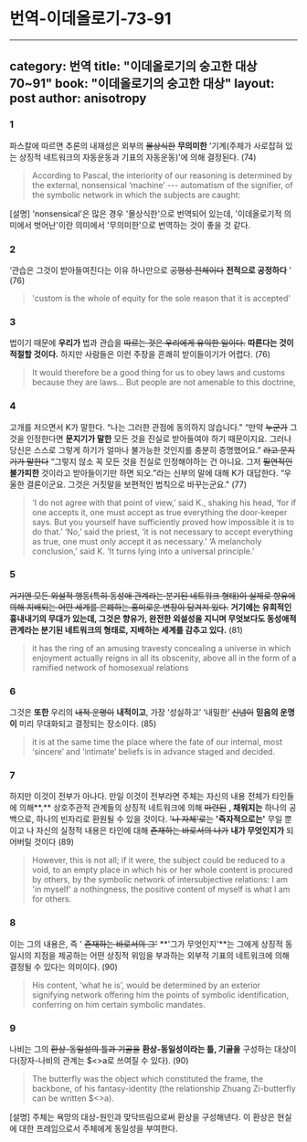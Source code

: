 # 번역-이데올로기-73-91
---
category: 번역
title: "이데올로기의 숭고한 대상 70~91"
book: "이데올로기의 숭고한 대상"
layout: post
author: anisotropy
---

### 1

파스칼에 따르면 추론의 내재성은 외부의 ~~몰상식한~~ **무의미한** '기계(주체가 사로잡혀 있는 상징적 네트워크의 자동운동과 기표의 자동운동)'에 의해 결정된다. (74)

> According to Pascal, the interiority of our reasoning is determined by the external, nonsensical ‘machine’ --- automatism of the signifier, of the symbolic network in which the subjects are caught:  

[설명]  'nonsensical'은 많은 경우 '몰상식한'으로 번역되어 있는데, '이데올로기적 의미에서 벗어난'이란 의미에서 '무의미한'으로 번역하는 것이 좋을 것 같다.

### 2

‘관습은 그것이 받아들여진다는 이유 하나만으로 ~~공평성 전체이다~~ **전적으로 공정하다** ’ (76)

> 'custom is the whole of equity for the sole reason that it is accepted'  

### 3

법이기 때문에 **우리가** 법과 관습을 ~~따르는 것은 우리에게 유익한 일이다.~~ **따른다는 것이 적절할 것이다.** 하지만 사람들은 이런 주장을 흔쾌히 받이들이기가 어렵다. (76)

> It would therefore be a good thing for us to obey laws and customs because they are laws... But people are not amenable to this doctrine,   

### 4

고개를 저으면서 K가 말한다. “나는 그러한 관점에 동의하지 않습니다." “만약 ~~누군가~~ 그것을 인정한다면 **문지기가 말한** 모든 것을 진실로 받아들여야 하기 때문이지요. 그러나 당신은 스스로 그렇게 하기가 얼마나 불가능한 것인지를 충분히 증명했어요.” ~~라고 문지기가 말한다~~ “그렇지 않소 꼭 모든 것을 진실로 인정해야하는 건 아니요. 그저 ~~필연적인~~ **불가피한** 것이라고 받아들이기만 하면 되오.”라는 신부의 말에 대해 K가 대답한다. “우울한 결론이군요. 그것은 거짓말을 보편적인 법칙으로 바꾸는군요." (77)

> ‘I do not agree with that point of view,’ said K., shaking his head, ‘for if one accepts it, one must accept as true everything the door-keeper says. But you yourself have sufficiently proved how impossible it is to do that.’ ‘No,’ said the priest, ‘it is not necessary to accept everything as true, one must only accept it as necessary.’ ‘A melancholy conclusion,’ said K. ‘It turns lying into a universal principle.’  

### 5

~~거기엔 모든 외설적 행동(특히 동성애 관계라는 분기된 네트워크 형태)이 실제로 향유에 의해 지배되는 어떤 세계를 은폐하는 홍미로운 변장이 담겨져 있다.~~ **거기에는 유희적인 흉내내기의 무대가 있는데, 그것은 향유가, 완전한 외설성을 지니며 무엇보다도 동성애적 관계라는 분기된 네트워크의 형태로, 지배하는 세계를 감추고 있다.**  (81)

> it has the ring of an amusing travesty concealing a universe in which enjoyment actually reigns in all its obscenity, above all in the form of a ramified network of homosexual relations  


### 6

그것은 **또한** 우리의 ~~내적 운명이~~ **내적이고**, 가장 ‘성실하고’ ‘내밀한’ ~~신념이~~ **믿음의 운명이** 미리 무대화되고 결정되는 장소이다. (85)

> it is at the same time the place where the fate of our internal, most ‘sincere’ and ‘intimate’ beliefs is in advance staged and decided.  

### 7

하지만 이것이 전부가 아나다. 만일 이것이 전부라면 주체는 자신의 내용 전체가 타인들에 의해**,** 상호주관적 관계들의 상징적 네트워크에 의해 ~~마련된~~ **, 채워지는** 하나의 공백으로, 하나의 빈자리로 환원될 수 있을 것이다. ~~'나 자체'로는~~ **'즉자적으로는'** 무일 뿐이고 나 자신의 실정적 내용은 타인에 대해 ~~존재하는 바로서의 나가~~ **내가 무엇인지가** 되어버릴 것이다 (89)

> However, this is not all; if it were, the subject could be reduced to a void, to an empty place in which his or her whole content is procured by others, by the symbolic network of intersubjective relations: I am 'in myself' a nothingness, the positive content of myself is what I am for others.  

### 8

이는 그의 내용은, 즉 ' ~~존재하는 바로서의 그'~~ **'그가 무엇인지'**는 그에게 상징적 동일시의 지점을 제공하는 어떤 상징적 위임을 부과하는 외부적 기표의 네트워크에 의해 결정될 수 있다는 의미이다. (90)

> His content, ‘what he is’, would be determined by an exterior signifying network offering him the points of symbolic identification, conferring on him certain symbolic mandates.  

### 9

나비는 그의 ~~환상-동일성의 틀과 기골을~~ **환상-동일성이라는 틀, 기골을** 구성하는 대상이다(장자-나비의 관계는 $<>a로 쓰여질 수 있다). (90)

> The butterfly was the object which constituted the frame, the backbone, of his fantasy-identity (the relationship Zhuang Zi-butterfly can be written $<>a).  

[설명] 주체는 욕망의 대상-원인과 맞닥뜨림으로써 환상을 구성해낸다. 이 환상은 현실에 대한 프레임으로서 주체에게 동일성을 부여한다.